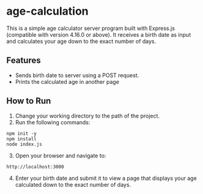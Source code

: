 # age-calculation
This is a simple age calculator server program built with Express.js (compatible with version 4.16.0 or above). It receives a birth date as input and calculates your age down to the exact number of days.

## Features
* Sends birth date to server using a POST request.
* Prints the calculated age in another page

## How to Run
1. Change your working directory to the path of the project.
2. Run the following commands:
```
npm init -y
npm install
node index.js
```
3. Open your browser and navigate to:
```
http://localhost:3000
```
4. Enter your birth date and submit it to view a page that displays your age calculated down to the exact number of days.